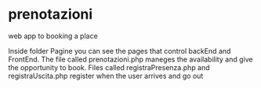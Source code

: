 # prenotazioni
web app to booking a place 


Inside folder Pagine you can see the pages that control backEnd and FrontEnd.
The file called prenotazioni.php maneges the availability and give the opportunity to book.
Files called registraPresenza.php and registraUscita.php register when the user arrives and go out 
